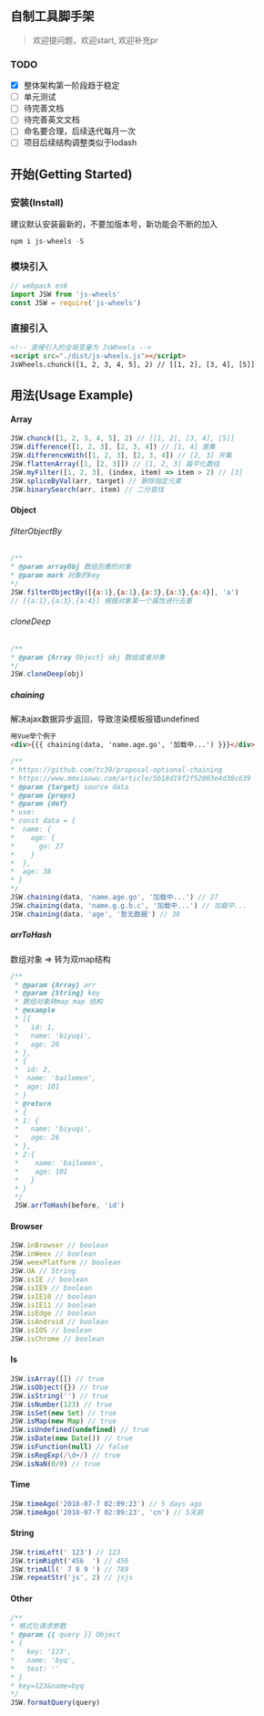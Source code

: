## 自制工具脚手架
> 欢迎提问题，欢迎start, 欢迎补充pr

### TODO
- [x] 整体架构第一阶段趋于稳定
- [ ] 单元测试
- [ ] 待完善文档
- [ ] 待完善英文文档
- [ ] 命名要合理，后续迭代每月一次
- [ ] 项目后续结构调整类似于lodash

## 开始(Getting Started)
### 安装(Install)
建议默认安装最新的，不要加版本号，新功能会不断的加入
```js
npm i js-wheels -S
```
### 模块引入
```js
// webpack es6
import JSW from 'js-wheels'
const JSW = require('js-wheels')
```
### 直接引入
```html
<!-- 直接引入的全局变量为 JsWheels -->
<script src="./dist/js-wheels.js"></script>
JsWheels.chunck([1, 2, 3, 4, 5], 2) // [[1, 2], [3, 4], [5]]
```

## 用法(Usage Example)
#### Array
```js
JSW.chunck([1, 2, 3, 4, 5], 2) // [[1, 2], [3, 4], [5]]
JSW.difference([1, 2, 3], [2, 3, 4]) // [1, 4] 差集
JSW.differenceWith([1, 2, 3], [2, 3, 4]) // [2, 3] 并集
JSW.flattenArray([1, [2, 3]]) // [1, 2, 3] 扁平化数组
JSW.myFilter([1, 2, 3], (index, item) => item > 2) // [3]
JSW.spliceByVal(arr, target) // 删除指定元素
JSW.binarySearch(arr, item) // 二分查找
```
#### Object
###### filterObjectBy
```js
/**
* @param arrayObj 数组包裹的对象
* @param mark 对象的key
*/
JSW.filterObjectBy([{a:1},{a:1},{a:3},{a:3},{a:4}], 'a')
// [{a:1},{a:3},{a:4}] 根据对象某一个属性进行去重
```
###### cloneDeep
```js
/**
* @param {Array Object} obj 数组或者对象
*/
JSW.cloneDeep(obj)
```
##### chaining
解决ajax数据异步返回，导致渲染模板报错undefined
```html
用Vue举个例子
<div>{{{ chaining(data, 'name.age.go', '加载中...') }}}</div>
```
```js
/**
* https://github.com/tc39/proposal-optional-chaining
* https://www.mmxiaowu.com/article/5b18d19f2f52003e4d38c639
* @param {target} source data
* @param {props}
* @param {def}
* use:
* const data = {
*  name: {
*    age: {
*      go: 27
*    }
*  },
*  age: 38
* }
*/
JSW.chaining(data, 'name.age.go', '加载中...') // 27
JSW.chaining(data, 'name.g.g.b.c', '加载中...') // 加载中...
JSW.chaining(data, 'age', '暂无数据') // 38
```
##### arrToHash
数组对象 => 转为双map结构
```js
/**
 * @param {Array} arr
 * @param {String} key
 * 数组对象转map map 结构
 * @example
 * [{
 *   id: 1,
 *   name: 'biyuqi',
 *   age: 26
 * },
 * {
 *  id: 2,
 *  name: 'bailemen',
 *  age: 101
 * }
 * @return
 * {
 * 1: {
 *   name: 'biyuqi',
 *   age: 26
 * },
 * 2:{
 *    name: 'bailemen',
 *    age: 101
 *   }
 * }
 */
 JSW.arrToHash(before, 'id')
```
#### Browser
```js
JSW.inBrowser // boolean
JSW.inWeex // boolean
JSW.weexPlatform // boolean
JSW.UA // String
JSW.isIE // boolean
JSW.isIE9 // boolean
JSW.isIE10 // boolean
JSW.isIE11 // boolean
JSW.isEdge // boolean
JSW.isAndroid // boolean
JSW.isIOS // boolean
JSW.isChrome // boolean
```
#### Is
```js
JSW.isArray([]) // true
JSW.isObject({}) // true
JSW.isString('') // true
JSW.isNumber(123) // true
JSW.isSet(new Set) // true
JSW.isMap(new Map) // true
JSW.isUndefined(undefined) // true
JSW.isDate(new Date()) // true
JSW.isFunction(null) // false
JSW.isRegExp(/\d+/) // true
JSW.isNaN(0/0) // true
```
#### Time
```js
JSW.timeAgo('2018-07-7 02:09:23') // 5 days ago
JSW.timeAgo('2018-07-7 02:09:23', 'cn') // 5天前
```
#### String
```js
JSW.trimLeft(' 123') // 123
JSW.trimRight('456  ') // 456
JSW.trimAll(' 7 8 9 ') // 789
JSW.repeatStr('js', 2) // jsjs
```
#### Other

```js
/**
* 格式化请求参数
* @param {{ query }} Object
* {
*   key: '123',
*   name: 'byq',
*   test: ''
* }
* key=123&name=byq
*/
JSW.formatQuery(query)
```
